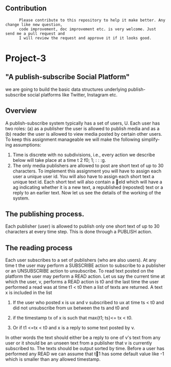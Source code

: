 

   ##  Contribution
          
          Please contribute to this repository to help it make better. Any change like new question, 
          code improvement, doc improvement etc. is very welcome. Just send me a pull request and 
          I will review the request and approve it if it looks good.
       


# Project-3
##           "A publish-subscribe Social Platform"


we are going to build the basic data structures underlying
publish-subscribe social platforms like Twitter, Instagram etc.


##  Overview
A publish-subscribe system typically has a set of users, U. Each user has
two roles: (a) as a publisher the user is allowed to publish media and as a
(b) reader the user is allowed to view media posted by certain other users.
To keep this assignment manageable we will make the following simplify-
ing assumptions:
1. Time is discrete with no subdivisions, i.e., every action we describe
below will take place at a time t 2 f0; 1; : : :g.
2. The only media publishers are allowed to post are short text of up to
30 characters.
To implement this assignment you will have to assign each user a unique
user id. You will also have to assign each short text a unique text id. Each
short text will also contain a eld which will have a 
ag indicating whether
it is a new text, a republished (reposted) text or a reply to an earlier text.
Now let us see the details of the working of the system.

##  The publishing process. 
Each publisher (user) is allowed to publish only
one short text of up to 30 characters at every time step. This is done through
a PUBLISH action. 


##  The reading process 
Each user subscribes to a set of publishers (who are
also users). At any time t the user may perform a SUBSCRIBE action to
subscribe to a publisher or an UNSUBSCRIBE action to unsubscribe.
To read text posted on the platform the user may perform a READ action.
Let us say the current time at which the user, v, performs a READ action is
t0 and the last time the user performed a read was at time t1 < t0 then a
list of texts are returned. A text x is included in the list

1. If the user who posted x is ux and v subscribed to ux at time ts < t0
and did not unsubscribe from ux between the ts and t0 and

2. if the timestamp tx of x is such that max{t1; ts}<= tx < t0.

3. Or if t1 <=tx < t0 and x is a reply to some text posted by v.

In other words the text should either be a reply to one of v's text from
any user or it should be an unseen text from a publisher that v is currently
subscribed to.
The texts should be output sorted by time. Before a user has performed
any READ we can assume that t􀀀1 has some default value like -1 which is
smaller than any allowed timestamp.
